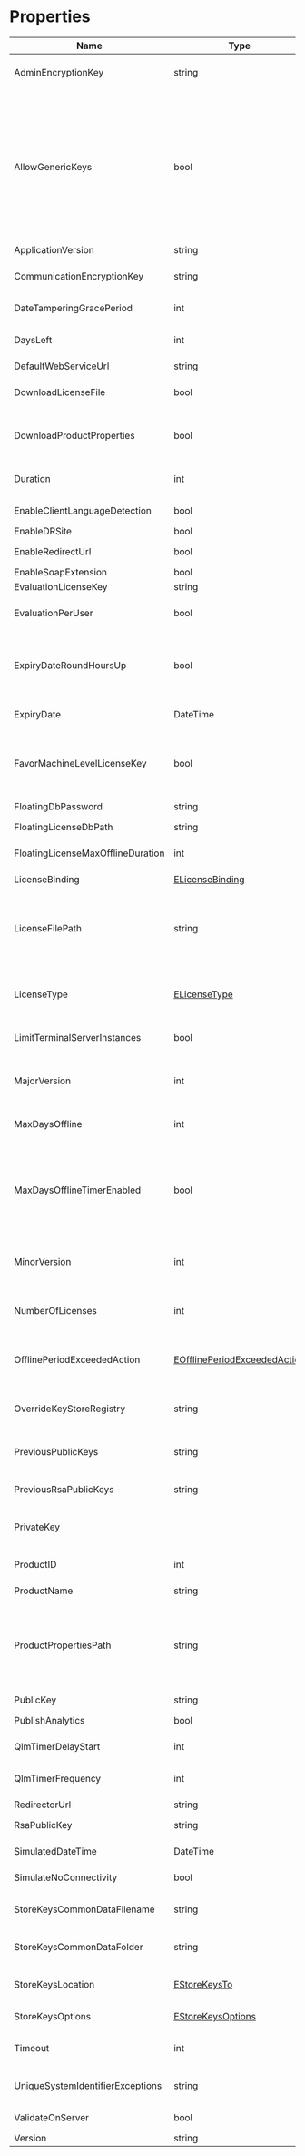 # Properties

<table><thead><tr><th width="259">Name</th><th width="89.33333333333331">Type</th><th>Description</th></tr></thead><tbody><tr><td>AdminEncryptionKey</td><td>string</td><td>encryption key used to encrypt communication with the License Server for admin operations</td></tr><tr><td>AllowGenericKeys</td><td>bool</td><td>generic license keys are licenses that do not require activation and are not bound to a computer identifier. For example, if you embed a trial license in your source code, you are using a generic license key. Creation and validation of generic license keys will fail if AllowGenericKeys is false. The default value is false. To enable generic license keys on the server side, you must set the "options/AllowGenericKeys" server property to true.</td></tr><tr><td>ApplicationVersion</td><td>string</td><td>version of your application</td></tr><tr><td>CommunicationEncryptionKey</td><td>string</td><td>encryption key used to encrypt communication with the License Server</td></tr><tr><td>DateTamperingGracePeriod</td><td>int</td><td>specify the grace period allowed for date tampering - the default is 1</td></tr><tr><td>DaysLeft</td><td>int</td><td>number of days left for the evaluation. Must be called after a call to ValidateLicense or ValidateLicenseEx.</td></tr><tr><td>DefaultWebServiceUrl</td><td>string</td><td>URL to the License Server</td></tr><tr><td>DownloadLicenseFile</td><td>bool</td><td>flag to instruct QLM to automatically download a License File when activating or reactivating a license</td></tr><tr><td>DownloadProductProperties</td><td>bool</td><td>flag to instruct QLM to automatically download a Produt Properties File when activating or reactivating a license</td></tr><tr><td>Duration</td><td>int</td><td>duration associated with the license key. Must be called after a call to ValidateLicense or ValidateLicenseEx.</td></tr><tr><td>EnableClientLanguageDetection</td><td>bool</td><td>flag to force the server to use the same locale as the client</td></tr><tr><td>EnableDRSite</td><td>bool</td><td>flag to enable QLM DR Site</td></tr><tr><td>EnableRedirectUrl</td><td>bool</td><td>flag to enable URL redirect to the QLM License Server.</td></tr><tr><td>EnableSoapExtension</td><td>bool</td><td>flag to enable the QLM SOAP extension</td></tr><tr><td>EvaluationLicenseKey</td><td>string</td><td>a built-in evaluation license key</td></tr><tr><td>EvaluationPerUser</td><td>bool</td><td>flag to specify if evaluation information should be stored per user or per machine</td></tr><tr><td></td><td></td><td></td></tr><tr><td>ExpiryDateRoundHoursUp</td><td>bool</td><td>when evaluating the number of days left for a license, any time that is less than a day can either be rounded up to a day or ignored. The default is to round up to a day.</td></tr><tr><td>ExpiryDate</td><td>DateTime</td><td>expiry date associated with the license key. Must be called after a call to ValidateLicense or ValidateLicenseEx.</td></tr><tr><td>FavorMachineLevelLicenseKey</td><td>bool</td><td>if a license key is stored both at the machine level and user level, QLM will use the machine level key if this attribute is set to true. The default value is false.</td></tr><tr><td>FloatingDbPassword</td><td>string</td><td>password of the floating license database</td></tr><tr><td>FloatingLicenseDbPath</td><td>string</td><td>path to the floating license database.</td></tr><tr><td>FloatingLicenseMaxOfflineDuration</td><td>int</td><td>maximum duration of an offline floating license. After this period expires, the license is no longer considered offline.</td></tr><tr><td>LicenseBinding</td><td><a href="../../../qlmlicense/enums/elicensebinding.md">ELicenseBinding</a></td><td>the selected license binding</td></tr><tr><td>LicenseFilePath</td><td>string</td><td>path where the license file should be stored. The path can include Windows Environment Variables. Example: %localappdata%\yourapp\license.xml".<br>If not set, the license file is stored based on the StoreKeysLocation property.</td></tr><tr><td>LicenseType</td><td><a href="../../../qlmlicense/enums/elicensetype.md">ELicenseType</a></td><td>license type associated with the license key. Must be called after a call to ValidateLicense or ValidateLicenseEx.</td></tr><tr><td>LimitTerminalServerInstances</td><td>bool</td><td>limit the number of instances running on a Terminal Server to the number defined in the license key</td></tr><tr><td>MajorVersion</td><td>int</td><td>major version associated with the license key. Must be called after a call to ValidateLicense or ValidateLicenseEx.</td></tr><tr><td>MaxDaysOffline</td><td>int</td><td>number of days the app can work offline. ValidateOnServer must be true for this setting to take effect.</td></tr><tr><td>MaxDaysOfflineTimerEnabled</td><td>bool</td><td>enable a timer that runs once per day and checks the maxDaysOffline property. If the timer detects that the maxDaysOffline was exceeded, it will throw an exception. You should enable this option only if your code can handle exceptions. If you do not handle the exception, the application will crash.</td></tr><tr><td>MinorVersion</td><td>int</td><td>minor version associated with the license key. Must be called after a call to ValidateLicense or ValidateLicenseEx.</td></tr><tr><td>NumberOfLicenses</td><td>int</td><td>number of licenses associated with the license key. Must be called after a call to ValidateLicense or ValidateLicenseEx.</td></tr><tr><td>OfflinePeriodExceededAction</td><td><a href="../../../qlmlicense/enums/eofflineperiodexceededaction.md">EOfflinePeriodExceededAction</a></td><td>specify the action to perform when the allowed offline period has been exceeded while the application is running.</td></tr><tr><td>OverrideKeyStoreRegistry</td><td>string</td><td>change the default registry key where QLM stores license key information. This is strictly for permanent licenses and does not affect trial licenses.</td></tr><tr><td>PreviousPublicKeys</td><td>string</td><td>list of the previous public keys. Keys must be separated by 2 semi-columns (;;).</td></tr><tr><td>PreviousRsaPublicKeys</td><td>string</td><td>list of the previous RSA public keys. Keys must be separated by 2 semi-columns (;;).</td></tr><tr><td>PrivateKey</td><td></td><td>private key of the product. You should never include the private key in the application's source code.</td></tr><tr><td>ProductID</td><td>int</td><td>product ID associated with the license key. Must be called after a call to ValidateLicense or ValidateLicenseEx.</td></tr><tr><td>ProductName</td><td>string</td><td>name of the product</td></tr><tr><td>ProductPropertiesPath</td><td>string</td><td>path where the Product Properties file should be stored. The path can include Windows Environment Variables. Example: %localappdata%\yourapp\pp.xml".<br>If not set, the Product Properties file is stored based on the StoreKeysLocation property.</td></tr><tr><td>PublicKey</td><td>string</td><td>public Key of the product</td></tr><tr><td>PublishAnalytics</td><td>bool</td><td>when validating a license, publish analytics to the server</td></tr><tr><td>QlmTimerDelayStart</td><td>int</td><td>delay the QLM timer by x minutes before starting</td></tr><tr><td>QlmTimerFrequency</td><td>int</td><td>timer frequency in minutes. The minimum is 60 minutes except when SimulateNoConnectivity is true.</td></tr><tr><td>RedirectorUrl</td><td>string</td><td>URL of the redirected site</td></tr><tr><td>RsaPublicKey</td><td>string</td><td>RSA Public Key used to sign Product Properties</td></tr><tr><td>SimulatedDateTime</td><td>DateTime</td><td>simulate the date/time used by the licensing engine.</td></tr><tr><td>SimulateNoConnectivity</td><td>bool</td><td>simulate no internet connectivity for testing purposes</td></tr><tr><td>StoreKeysCommonDataFilename</td><td>string</td><td>name of the file in the CommonData folder where license keys will be stored.</td></tr><tr><td>StoreKeysCommonDataFolder</td><td>string</td><td>name of the folder in the CommonData folder where license keys will be stored.</td></tr><tr><td>StoreKeysLocation</td><td><a href="../../../qlmlicense/enums/estorekeysto.md">EStoreKeysTo</a></td><td>specifies where to store the keys, in a hidden file on the system or the registry.</td></tr><tr><td>StoreKeysOptions</td><td><a href="../../../qlmlicense/enums/estorekeysoptions.md">EStoreKeysOptions</a></td><td>specifies how to store the keys, per user, per machine or both</td></tr><tr><td>Timeout</td><td>int</td><td>Defines the time a client waits for a web service method to respond (in milliseconds).</td></tr><tr><td>UniqueSystemIdentifierExceptions</td><td>string</td><td>Defines exceptions when extracting a unique system identifier. For more details, <a href="uniquesystemidentifierexceptions.md">click here.</a></td></tr><tr><td>ValidateOnServer</td><td>bool</td><td>when validating a license, validate it on the server as well</td></tr><tr><td>Version</td><td>string</td><td>the version of QLM Engine</td></tr></tbody></table>

